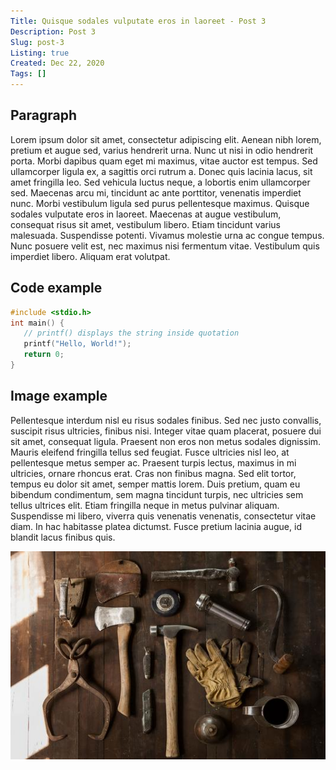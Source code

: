 ```yaml
---
Title: Quisque sodales vulputate eros in laoreet - Post 3
Description: Post 3
Slug: post-3
Listing: true
Created: Dec 22, 2020
Tags: []
---
```


## Paragraph

Lorem ipsum dolor sit amet, consectetur adipiscing elit. Aenean nibh lorem, pretium et augue sed, varius hendrerit urna. Nunc ut nisi in odio hendrerit porta. Morbi dapibus quam eget mi maximus, vitae auctor est tempus. Sed ullamcorper ligula ex, a sagittis orci rutrum a. Donec quis lacinia lacus, sit amet fringilla leo. Sed vehicula luctus neque, a lobortis enim ullamcorper sed. Maecenas arcu mi, tincidunt ac ante porttitor, venenatis imperdiet nunc. Morbi vestibulum ligula sed purus pellentesque maximus. Quisque sodales vulputate eros in laoreet. Maecenas at augue vestibulum, consequat risus sit amet, vestibulum libero. Etiam tincidunt varius malesuada. Suspendisse potenti. Vivamus molestie urna ac congue tempus. Nunc posuere velit est, nec maximus nisi fermentum vitae. Vestibulum quis imperdiet libero. Aliquam erat volutpat.

## Code example

```c
#include <stdio.h>
int main() {
   // printf() displays the string inside quotation
   printf("Hello, World!");
   return 0;
}
```

## Image example

Pellentesque interdum nisl eu risus sodales finibus. Sed nec justo convallis, suscipit risus ultricies, finibus nisi. Integer vitae quam placerat, posuere dui sit amet, consequat ligula. Praesent non eros non metus sodales dignissim. Mauris eleifend fringilla tellus sed feugiat. Fusce ultricies nisl leo, at pellentesque metus semper ac. Praesent turpis lectus, maximus in mi ultricies, ornare rhoncus erat. Cras non finibus magna. Sed elit tortor, tempus eu dolor sit amet, semper mattis lorem. Duis pretium, quam eu bibendum condimentum, sem magna tincidunt turpis, nec ultricies sem tellus ultrices elit. Etiam fringilla neque in metus pulvinar aliquam. Suspendisse mi libero, viverra quis venenatis venenatis, consectetur vitae diam. In hac habitasse platea dictumst. Fusce pretium lacinia augue, id blandit lacus finibus quis.

![Image title](../assets/2.jpg)
